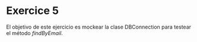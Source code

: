 # Exercice 5 #

El objetivo de este ejercicio es mockear la clase DBConnection para testear el método
*findByEmail*.